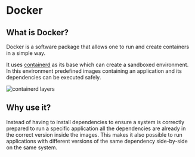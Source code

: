# Docker

## What is Docker?
Docker is a software package that allows one to run and create containers in a simple way.

It uses [containerd](https://containerd.io/) as its base which can create a sandboxed environment. In this environment predefined images containing an application and its dependencies can be executed safely.

![containerd layers](https://containerd.io/img/architecture.png)

## Why use it?

Instead of having to install dependencies to ensure a system is correctly prepared to run a specific application all the dependencies are already in the correct version inside the images.
This makes it also possible to run applications with different versions of the same dependency side-by-side on the same system.


